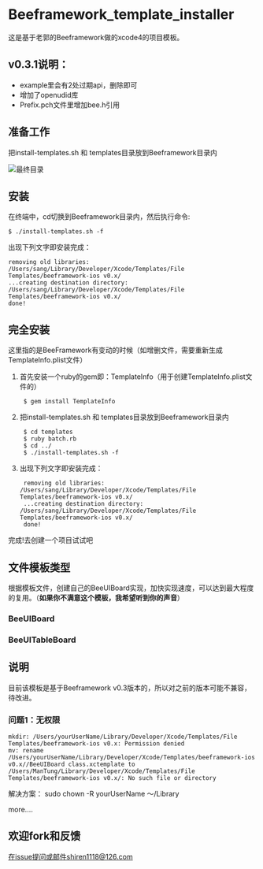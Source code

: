 # Beeframework_template_installer 

这是基于老郭的Beeframework做的xcode4的项目模板。



## v0.3.1说明：

- example里会有2处过期api，删除即可
- 增加了openudid库
- Prefix.pch文件里增加bee.h引用

## 准备工作

把install-templates.sh 和 templates目录放到Beeframework目录内

![最终目录](doc/1.1.png)

## 安装

在终端中，cd切换到Beeframework目录内，然后执行命令:

	$ ./install-templates.sh -f
	
出现下列文字即安装完成：

	removing old libraries: /Users/sang/Library/Developer/Xcode/Templates/File Templates/beeframework-ios v0.x/
	...creating destination directory: /Users/sang/Library/Developer/Xcode/Templates/File Templates/beeframework-ios v0.x/
	done!


## 完全安装

这里指的是BeeFramework有变动的时候（如增删文件，需要重新生成TemplateInfo.plist文件）

1. 首先安装一个ruby的gem即：TemplateInfo（用于创建TemplateInfo.plist文件的）

		$ gem install TemplateInfo 
	

2. 把install-templates.sh 和 templates目录放到Beeframework目录内
	
		$ cd templates
		$ ruby batch.rb
		$ cd ../
		$ ./install-templates.sh -f
	
3. 出现下列文字即安装完成：

		removing old libraries: /Users/sang/Library/Developer/Xcode/Templates/File Templates/beeframework-ios v0.x/
		...creating destination directory: /Users/sang/Library/Developer/Xcode/Templates/File Templates/beeframework-ios v0.x/
		done!
		
完成!去创建一个项目试试吧

## 文件模板类型
根据模板文件，创建自己的BeeUIBoard实现，加快实现速度，可以达到最大程度的复用。（**如果你不满意这个模板，我希望听到你的声音**）

### BeeUIBoard



### BeeUITableBoard



## 说明

目前该模板是基于Beeframework v0.3版本的，所以对之前的版本可能不兼容，待改进。

### 问题1：无权限


	mkdir: /Users/yourUserName/Library/Developer/Xcode/Templates/File Templates/beeframework-ios v0.x: Permission denied
	mv: rename /Users/yourUserName/Library/Developer/Xcode/Templates/beeframework-ios v0.x//BeeUIBoard class.xctemplate to /Users/ManTung/Library/Developer/Xcode/Templates/File Templates/beeframework-ios v0.x/: No such file or directory

解决方案：
	sudo chown -R yourUserName  ～/Library


more....

## 欢迎fork和反馈

在issue提问或邮件shiren1118@126.com
